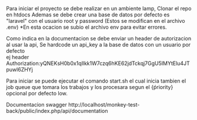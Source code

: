 
Para iniciar el proyecto se debe realizar en un ambiente lamp, Clonar el repo en htdocs 
Ademas se debe crear una base de datos por defecto es "laravel" con el usuario root y password (Estos se modifican en el archivo .env) *En esta ocacion se subio el archivo env para evitar errores. 

Como indica en la documentacion se debe enviar un header de autorizacion al usar la api, Se hardcode un api_key a la base de datos con un usuario por defecto  
ej header Authorization:yQNEKsH0b0x1qllkk1W7czq6hKE62jdTckqj7GgU5IMYtElu4JTpuwl6ZHYj

Para iniciar se puede ejecutar el comando start.sh el cual inicia tambien el job queue que tomara los trabajos y los procesara segun el {ṕriority} opcional por defecto low.

Documentacion swagger 
http://localhost/monkey-test-back/public/index.php/api/documentation
